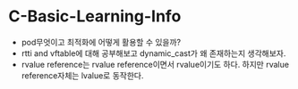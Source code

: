 # C-Basic-Learning-Info

* pod무엇이고 최적화에 어떻게 활용할 수 있을까?
* rtti and vftable에 대해 공부해보고 dynamic_cast가 왜 존재하는지 생각해보자.
* rvalue reference는 rvalue reference이면서 rvalue이기도 하다. 하지만 rvalue reference자체는 lvalue로 동작한다.
